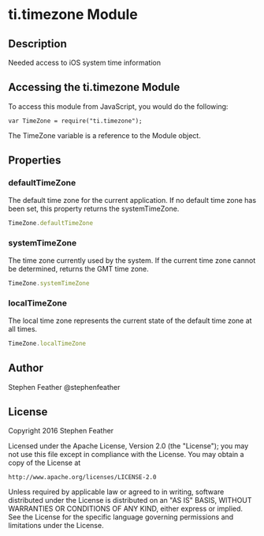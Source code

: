 # ti.timezone Module

## Description

Needed access to iOS system time information

## Accessing the ti.timezone Module

To access this module from JavaScript, you would do the following:

    var TimeZone = require("ti.timezone");

The TimeZone variable is a reference to the Module object.

## Properties

### defaultTimeZone

The default time zone for the current application. If no default time zone has been set, this property returns the systemTimeZone.

```javascript
TimeZone.defaultTimeZone
```

### systemTimeZone

The time zone currently used by the system. If the current time zone cannot be determined, returns the GMT time zone.

```javascript
TimeZone.systemTimeZone
```

### localTimeZone

The local time zone represents the current state of the default time zone at all times.

```javascript
TimeZone.localTimeZone
```

## Author

Stephen Feather
@stephenfeather

## License

Copyright 2016 Stephen Feather

Licensed under the Apache License, Version 2.0 (the "License");
you may not use this file except in compliance with the License.
You may obtain a copy of the License at

    http://www.apache.org/licenses/LICENSE-2.0

Unless required by applicable law or agreed to in writing, software
distributed under the License is distributed on an "AS IS" BASIS,
WITHOUT WARRANTIES OR CONDITIONS OF ANY KIND, either express or implied.
See the License for the specific language governing permissions and
limitations under the License.
